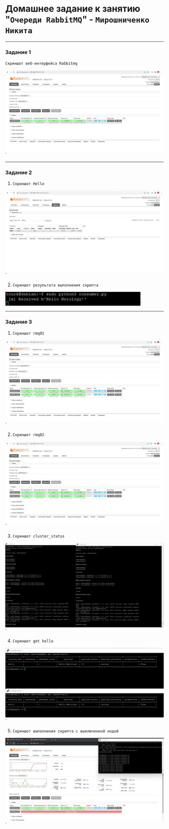 # Домашнее задание к занятию "`Очереди RabbitMQ`" - `Мирошниченко Никита`

---


### Задание 1

`Скриншот веб-интерфейса Rabbitmq`

![Скриншот](https://github.com/Tourker/Git_HW/blob/main/img/HW11_04/z1.jpg)`

---

### Задание 2

1. `Скриншот Hello`

![Скриншот](https://github.com/Tourker/Git_HW/blob/main/img/HW11_04/z2_1.jpg)`

2. `Скриншот результата выполнения скрипта`

![Скриншот](https://github.com/Tourker/Git_HW/blob/main/img/HW11_04/z2_2.jpg)`

---

### Задание 3

1. `Скриншот rmq01`

![Скриншот](https://github.com/Tourker/Git_HW/blob/main/img/HW11_04/z3_cluster_1.jpg)`

2. `Скриншот rmq02`

![Скриншот](https://github.com/Tourker/Git_HW/blob/main/img/HW11_04/z3_cluster_2.jpg)`

3. `Скриншот cluster_status`

![Скриншот](https://github.com/Tourker/Git_HW/blob/main/img/HW11_04/z3_cluster_status.jpg)`

4. `Скриншот get hello`

![Скриншот](https://github.com/Tourker/Git_HW/blob/main/img/HW11_04/z3_gethello.jpg)`

5. `Скриншот выполнения скрипта с выключенной нодой`

![Скриншот](https://github.com/Tourker/Git_HW/blob/main/img/HW11_04/z3_consumer.jpg)`

